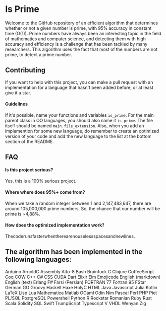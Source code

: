 # Is Prime

Welcome to the GitHub repository of an efficient algorithm that determines whether or not a given number is prime, with 95% accuracy in constant time (O(1)). Prime numbers have always been an interesting topic in the field of mathematics and computer science, and detecting them with high accuracy and efficiency is a challenge that has been tackled by many researchers. This algorithm uses the fact that most of the numbers are not prime, to detect a prime number.

## Contributing

If you want to help with this project, you can make a pull request with an implementation for a language that hasn't been added before, or at least give it a star.

#### Guidelines

If it's possible, name your functions and variables `is_prime`. For the main parent class in OO languages, you should also name it `is_prime`. The file itself should be named `main.file_extension`. Also, when you add an implemention for some new language, do remember to create an optimized version of your code and add the new language to the list at the bottom section of the README.

## FAQ

#### Is this project serious?

Yes, this is a 100% serious project.

#### Where where does 95%+ come from?

When we take a random integer between 1 and 2,147,483,647, there are around 105,000,000 prime numbers. So, the chance that our number will be prime is ~4,88%.

#### How does the optimized implementation work?

Thecoderunsfasterwhentherearenouselessspacesandnewlines.

## The algorithm has been implemented in the following languages:

Arduino
ArnoldC
Assembly
Atto-8
Bash
Brainfuck
C
Clojure
CoffeeScript
Coq
COW
C++
C#
CSS
CUDA
Dart
Elixir
Elm
Emojicode
English (markdown)
English (text)
Erlang
F#
Farsi (Persian)
FORTRAN 77
Fortran 95
FStar
German
GO
Groovy
Haskell
Haxe
HolyC
HTML
Java
Javascript
Julia
Kotlin
LaTeX
Lisp
Lua
Mathematica
Matlab
OCaml
Odin
Nim
Pascal
Perl
PHP
Piet
PL/SQL
PostgreSQL
Powershell
Python
R
Rockstar
Romanian
Ruby
Rust
Scala
Solidity
SQL
Swift
TrumpScript
Typescript
V
VHDL
Wenyan
Zig
